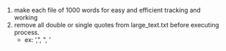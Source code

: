 1. make each file of 1000 words for easy and efficient tracking and working
2. remove all double or single quotes from large_text.txt before executing process.
   - ex: ’,”, ", '
